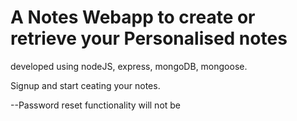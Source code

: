 # A Notes Webapp to create or retrieve your Personalised notes

developed using nodeJS, express, mongoDB, mongoose.

Signup and start ceating your notes.

--Password reset functionality will not be 
